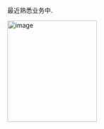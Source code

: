 最近熟悉业务中.

<img width="202" height="230" alt="image" src="https://github.com/user-attachments/assets/2f2db691-1bf8-41cd-b510-1add4b53ce6b" />
